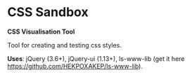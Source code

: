 CSS Sandbox
===========
**CSS Visualisation Tool**

Tool for creating and testing css styles.

**Uses**: jQuery (3.6+), jQuery-ui (1.13+), ls-www-lib (get it here https://github.com/HEKPOXAKEP/ls-www-lib).
